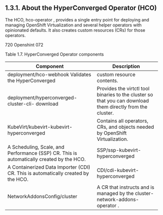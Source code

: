 ## 1.3.1. About the HyperConverged Operator (HCO)

The HCO, hco-operator , provides a single entry point for deploying and managing OpenShift Virtualization and several helper operators with opinionated defaults. It also creates custom resources (CRs) for those operators.

<!-- image -->

720 Openshint 072

Table 1.7. HyperConverged Operator components

| Component                                                                                | Description                                                                                                  |
|------------------------------------------------------------------------------------------|--------------------------------------------------------------------------------------------------------------|
| deployment/hco-webhook Validates the  HyperConverged                                     | custom resource contents.                                                                                    |
| deployment/hyperconverged-cluster-cli- download                                          | Provides the  virtctl  tool binaries to the cluster so that you can download them directly from the cluster. |
| KubeVirt/kubevirt-kubevirt-hyperconverged                                                | Contains all operators, CRs, and objects needed by OpenShift Virtualization.                                 |
| A Scheduling, Scale, and Performance (SSP) CR. This is automatically created by the HCO. | SSP/ssp-kubevirt-hyperconverged                                                                              |
| A Containerized Data Importer (CDI) CR. This is automatically created by the HCO.        | CDI/cdi-kubevirt-hyperconverged                                                                              |
| NetworkAddonsConfig/cluster                                                              | A CR that instructs and is managed by the  cluster- network-addons-operator .                                |

